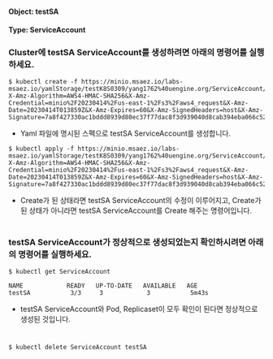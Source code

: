 
#### Object: testSA
#### Type: ServiceAccount

### Cluster에 testSA ServiceAccount를 생성하려면 아래의 명령어를 실행하세요.

```
$ kubectl create -f https://minio.msaez.io/labs-msaez.io/yamlStorage/testK8S0309/yang1762%40uengine.org/ServiceAccount/testSA.yaml?X-Amz-Algorithm=AWS4-HMAC-SHA256&X-Amz-Credential=minio%2F20230414%2Fus-east-1%2Fs3%2Faws4_request&X-Amz-Date=20230414T013859Z&X-Amz-Expires=60&X-Amz-SignedHeaders=host&X-Amz-Signature=7a8f427330ac1bddd8939d80ec37f77dac8f3d939040d8cab394eba066c5216d
```
- Yaml 파일에 명시된 스펙으로 testSA ServiceAccount를 생성합니다.

```
$ kubectl apply -f https://minio.msaez.io/labs-msaez.io/yamlStorage/testK8S0309/yang1762%40uengine.org/ServiceAccount/testSA.yaml?X-Amz-Algorithm=AWS4-HMAC-SHA256&X-Amz-Credential=minio%2F20230414%2Fus-east-1%2Fs3%2Faws4_request&X-Amz-Date=20230414T013859Z&X-Amz-Expires=60&X-Amz-SignedHeaders=host&X-Amz-Signature=7a8f427330ac1bddd8939d80ec37f77dac8f3d939040d8cab394eba066c5216d
```
- Create가 된 상태라면 testSA ServiceAccount의 수정이 이루어지고, Create가 된 상태가 아니라면 testSA ServiceAccount를 Create 해주는 명령어입니다.  
#

### testSA ServiceAccount가 정상적으로 생성되었는지 확인하시려면 아래의 명령어를 실행하세요.

```
$ kubectl get ServiceAccount

NAME            READY   UP-TO-DATE   AVAILABLE   AGE
testSA           3/3     3            3           5m43s

```
- testSA ServiceAccount와 Pod, Replicaset이 모두 확인이 된다면 정상적으로 생성된 것입니다.
#

```
$ kubectl delete ServiceAccount testSA
```
#

